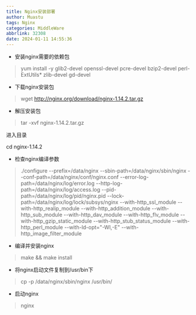 ```yaml
---
title: Nginx安装部署
author: Muastu
tags: Nginx
categories: MiddleWare
abbrlink: 32308
date: 2024-01-11 14:55:36
---
```

* 安装nginx需要的依赖包

> yum install -y glib2-devel openssl-devel pcre-devel bzip2-devel perl-ExtUtils* zlib-devel gd-devel

* 下载nginx安装包

> wget http://nginx.org/download/nginx-1.14.2.tar.gz

* 解压安装包

> tar -xvf nginx-1.14.2.tar.gz

进入目录

cd nginx-1.14.2

* 检查nginx编译参数

> ./configure --prefix=/data/nginx --sbin-path=/data/nginx/sbin/nginx --conf-path=/data/nginx/conf/nginx.conf --error-log-path=/data/nginx/log/error.log --http-log-path=/data/nginx/log/access.log --pid-path=/data/nginx/log/pid/nginx.pid --lock-path=/data/nginx/log/lock/subsys/nginx --with-http_ssl_module --with-http_realip_module --with-http_addition_module --with-http_sub_module --with-http_dav_module --with-http_flv_module --with-http_gzip_static_module --with-http_stub_status_module --with-http_perl_module --with-ld-opt="-Wl,-E" --with-http_image_filter_module

* 编译并安装nginx

> make && make install

* 将nginx启动文件复制到/usr/bin下

> cp -p /data/nginx/sbin/nginx /usr/bin/

* 启动nginx

> nginx
